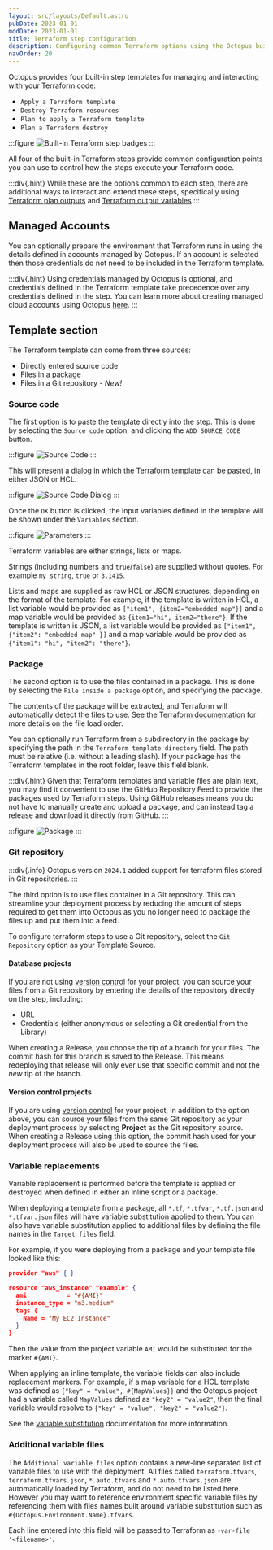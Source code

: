 ```yaml
---
layout: src/layouts/Default.astro
pubDate: 2023-01-01
modDate: 2023-01-01
title: Terraform step configuration
description: Configuring common Terraform options using the Octopus built in steps 
navOrder: 20
---
```


Octopus provides four built-in step templates for managing and interacting with your Terraform code: 
- `Apply a Terraform template`
- `Destroy Terraform resources`
- `Plan to apply a Terraform template` 
- `Plan a Terraform destroy`

:::figure
![Built-in Terraform step badges](/docs/deployments/terraform/working-with-built-in-steps/images/terraform-step-badges.png)
:::

All four of the built-in Terraform steps provide common configuration points you can use to control how the steps execute your Terraform code.

:::div{.hint}
While these are the options common to each step, there are additional ways to interact and extend these steps, specifically using [Terraform plan outputs](/docs/deployments/terraform/plan-terraform/#plan-output-format) and [Terraform output variables](/docs/deployments/terraform/terraform-output-variables)
:::

## Managed Accounts

You can optionally prepare the environment that Terraform runs in using the details defined in accounts managed by Octopus. If an account is selected then those credentials do not need to be included in the Terraform template.

:::div{.hint}
Using credentials managed by Octopus is optional, and credentials defined in the Terraform template take precedence over any credentials defined in the step. You can learn more about creating managed cloud accounts using Octopus [here](/docs/infrastructure/accounts).
:::

## Template section 

The Terraform template can come from three sources:
- Directly entered source code
- Files in a package
- Files in a Git repository - *New!*

### Source code

The first option is to paste the template directly into the step. This is done by selecting the `Source code` option, and clicking the `ADD SOURCE CODE` button.

:::figure
![Source Code](/docs/deployments/terraform/working-with-built-in-steps/images/step-aws-sourcecode.png)
:::

This will present a dialog in which the Terraform template can be pasted, in either JSON or HCL.

:::figure
![Source Code Dialog](/docs/deployments/terraform/working-with-built-in-steps/images/step-aws-code-dialog.png)
:::

Once the `OK` button is clicked, the input variables defined in the template will be shown under the `Variables` section.

:::figure
![Parameters](/docs/deployments/terraform/working-with-built-in-steps/images/step-parameters.png)
:::

Terraform variables are either strings, lists or maps.

Strings (including numbers and `true`/`false`) are supplied without quotes. For example `my string`, `true` or `3.1415`.

Lists and maps are supplied as raw HCL or JSON structures, depending on the format of the template. For example, if the template is written in HCL, a list variable would be provided as `["item1", {item2="embedded map"}]` and a map variable would be provided as `{item1="hi", item2="there"}`. If the template is written is JSON, a list variable would be provided as `["item1", {"item2": "embedded map" }]` and a map variable would be provided as `{"item1": "hi", "item2": "there"}`.

### Package

The second option is to use the files contained in a package. This is done by selecting the `File inside a package` option, and specifying the package.

The contents of the package will be extracted, and Terraform will automatically detect the files to use. See the [Terraform documentation](https://www.terraform.io/docs/configuration/load.html) for more details on the file load order.

You can optionally run Terraform from a subdirectory in the package by specifying the path in the `Terraform template directory` field. The path must be relative (i.e. without a leading slash). If your package has the Terraform templates in the root folder, leave this field blank.

:::div{.hint}
Given that Terraform templates and variable files are plain text, you may find it convenient to use the GitHub Repository Feed to provide the packages used by Terraform steps. Using GitHub releases means you do not have to manually create and upload a package, and can instead tag a release and download it directly from GitHub.
:::

:::figure
![Package](/docs/deployments/terraform/working-with-built-in-steps/images/step-aws-package.png)
:::

### Git repository

:::div{.info}
Octopus version `2024.1` added support for terraform files stored in Git repositories.
:::

The third option is to use files container in a Git repository. This can streamline your deployment process by reducing the amount of steps required to get them into Octopus as you no longer need to package the files up and put them into a feed.

To configure terraform steps to use a Git repository, select the `Git Repository` option as your Template Source.

#### Database projects

If you are not using [version control](/docs/projects/version-control) for your project, you can source your files from a Git repository by entering the details of the repository directly on the step, including:
- URL
- Credentials (either anonymous or selecting a Git credential from the Library)

When creating a Release, you choose the tip of a branch for your files. The commit hash for this branch is saved to the Release. This means redeploying that release will only ever use that specific commit and not the _new_ tip of the branch.

#### Version control projects

If you are using [version control](/docs/projects/version-control) for your project, in addition to the option above, you can source your files from the same Git repository as your deployment process by selecting **Project** as the Git repository source. When creating a Release using this option, the commit hash used for your deployment process will also be used to source the files.

### Variable replacements

Variable replacement is performed before the template is applied or destroyed when defined in either an inline script or a package.

When deploying a template from a package, all `*.tf`, `*.tfvar`, `*.tf.json` and `*.tfvar.json` files will have variable substitution applied to them. You can also have variable substitution applied to additional files by defining the file names in the `Target files` field.

For example, if you were deploying from a package and your template file looked like this:

```json
provider "aws" { }

resource "aws_instance" "example" {
  ami           = "#{AMI}"
  instance_type = "m3.medium"
  tags {
    Name = "My EC2 Instance"
  }
}
```

Then the value from the project variable `AMI` would be substituted for the marker `#{AMI}`.

When applying an inline template, the variable fields can also include replacement markers. For example, if a map variable for a HCL template was defined as `{"key" = "value", #{MapValues}}` and the Octopus project had a variable called `MapValues` defined as `"key2" = "value2"`, then the final variable would resolve to `{"key" = "value", "key2" = "value2"}`.

See the [variable substitution](/docs/projects/variables/variable-substitutions) documentation for more information.

### Additional variable files

The `Additional variable files` option contains a new-line separated list of variable files to use with the deployment. All files called `terraform.tfvars`, `terraform.tfvars.json`, `*.auto.tfvars` and `*.auto.tfvars.json` are automatically loaded by Terraform, and do not need to be listed here. However you may want to reference environment specific variable files by referencing them with files names built around variable substitution such as `#{Octopus.Environment.Name}.tfvars`.

Each line entered into this field will be passed to Terraform as `-var-file '<filename>'`.